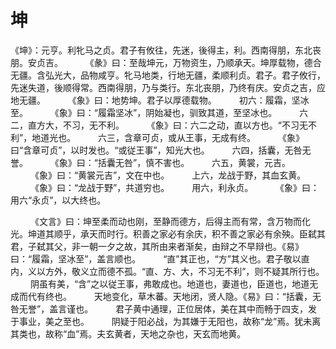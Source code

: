 坤
=====

《坤》：元亨。利牝马之贞。君子有攸往，先迷，後得主，利。西南得朋，东北丧朋。安贞吉。
　　 《彖》曰：至哉坤元，万物资生，乃顺承天。坤厚载物，德合无疆。含弘光大，品物咸亨。牝马地类，行地无疆，柔顺利贞。君子。君子攸行，先迷失道，後顺得常。西南得朋，乃与类行。东北丧朋，乃终有庆。安贞之吉，应地无疆。
　　 《象》曰：地势坤。君子以厚德载物。
　　 初六：履霜，坚冰至。
　　 《象》曰：“履霜坚冰”，阴始凝也，驯致其道，至坚冰也。
　　 六二，直方大，不习，无不利。
　　 《象》曰：六二之动，直以方也。“不习无不利”，地道光也。
　　 六三，含章可贞，或从王事，无成有终。
　　 《象》曰“含章可贞”，以时发也。“或従王事”，知光大也。
　　 六四，括囊，无咎无誉。
　　 《象》曰：“括囊无咎”，慎不害也。
　　 六五，黄裳，元吉。
　　 《象》曰：“黄裳元吉”，文在中也。
　　 上六，龙战于野，其血玄黄。
　　 《象》曰：“龙战于野”，共道穷也。
　　 用六，利永贞。
　　 《象》曰：用六“永贞”，以大终也。

　　 《文言》曰：坤至柔而动也刚，至静而德方，后得主而有常，含万物而化光。坤道其顺乎，承天而时行。积善之家必有余庆，积不善之家必有余殃。臣弑其君，子弑其父，非一朝一夕之故，其所由来者渐矣，由辩之不早辩也。《易》曰：“履霜，坚冰至”，盖言顺也。
　　 “直”其正也，“方”其义也。君子敬以直内，义以方外，敬义立而德不孤。“直、方、大，不习无不利”，则不疑其所行也。
　　 阴虽有美，“含”之以従王事，弗敢成也。地道也，妻道也，臣道也，地道无成而代有终也。
　　 天地变化，草木蕃。天地闭，贤人隐。《易》曰：“括囊，无咎无誉”，盖言谨也。
　　 君子黄中通理，正位居体，美在其中而畅于四支，发于事业，美之至也。
　　 阴疑于阳必战，为其嫌于无阳也，故称“龙”焉。犹未离其类也，故称“血”焉。夫玄黄者，天地之杂也，天玄而地黄。
